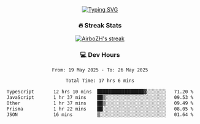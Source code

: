 
<div align="center">
  <a href="https://git.io/typing-svg"><img src="https://readme-typing-svg.demolab.com?font=Fira+Code&size=30&pause=1000&color=33F7F5&center=true&vCenter=true&width=435&lines=Hi+there+%F0%9F%91%8B+I+am+AirboZH+;Welcome+to+my+Github" alt="Typing SVG" /></a>

<h3>🔥 Streak Stats</h3>

<!-- GitHub Readme Streak Stats - https://github.com/DenverCoder1/github-readme-streak-stats -->
<p>
  <a href="https://github.com/DenverCoder1/github-readme-streak-stats">
    <img title="🔥 Get streak stats for your profile at git.io/streak-stats" alt="AirboZH's streak" src="https://streak-stats.demolab.com/?user=AirboZH&theme=monokai-metallian&hide_border=true"/>
  </a>
</p>

<h3>💻 Dev Hours</h3>
<!--START_SECTION:waka-->

```txt
From: 19 May 2025 - To: 26 May 2025

Total Time: 17 hrs 6 mins

TypeScript       12 hrs 10 mins  █████████████████▓░░░░░░░   71.20 %
JavaScript       1 hr 37 mins    ██▒░░░░░░░░░░░░░░░░░░░░░░   09.53 %
Other            1 hr 37 mins    ██▒░░░░░░░░░░░░░░░░░░░░░░   09.49 %
Prisma           1 hr 22 mins    ██░░░░░░░░░░░░░░░░░░░░░░░   08.05 %
JSON             16 mins         ▒░░░░░░░░░░░░░░░░░░░░░░░░   01.64 %
```

<!--END_SECTION:waka-->
</div>  

